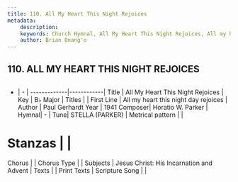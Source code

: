 ```yaml
---
title: 110. All My Heart This Night Rejoices
metadata:
    description: 
    keywords: Church Hymnal, All My Heart This Night Rejoices, All my heart this night day rejoices, 
    author: Brian Onang'o
---
```



## 110. ALL MY HEART THIS NIGHT REJOICES

```txt

```

- |   -  |
-------------|------------|
Title | All My Heart This Night Rejoices |
Key | B♭ Major |
Titles |  |
First Line | All my heart this night day rejoices |
Author | Paul Gerhardt
Year | 1941
Composer| Horatio W. Parker |
Hymnal|  - |
Tune| STELLA (PARKER) |
Metrical pattern | |
# Stanzas |  |
Chorus |  |
Chorus Type |  |
Subjects | Jesus Christ: His Incarnation and Advent |
Texts |  |
Print Texts | 
Scripture Song |  |
  

